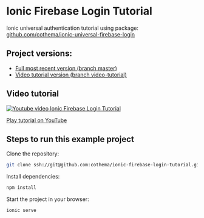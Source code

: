 # Ionic Firebase Login Tutorial

Ionic universal authentication tutorial using package:
[github.com/cothema/ionic-universal-firebase-login](https://github.com/cothema/ionic-universal-firebase-login)

## Project versions:

- [Full most recent version (branch master)](https://github.com/cothema/ionic-firebase-login-tutorial)
- [Video tutorial version (branch video-tutorial)](https://github.com/cothema/ionic-firebase-login-tutorial/tree/video-tutorial)

## Video tutorial

[![Youtube video Ionic Firebase Login Tutorial](http://img.youtube.com/vi/7PtAGS2P9UQ/0.jpg)](http://www.youtube.com/watch?v=7PtAGS2P9UQ "Ionic Firebase Login Tutorial")

[Play tutorial on YouTube](http://www.youtube.com/watch?v=7PtAGS2P9UQ "Ionic Firebase Login Tutorial")

## Steps to run this example project

Clone the repository:
``` bash
git clone ssh://git@github.com:cothema/ionic-firebase-login-tutorial.git
```

Install dependencies:
``` bash
npm install
```

Start the project in your browser:
``` bash
ionic serve
```

